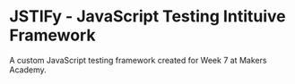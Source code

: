 # JSTIFy - JavaScript Testing Intituive Framework

A custom JavaScript testing framework created for Week 7 at Makers Academy.
